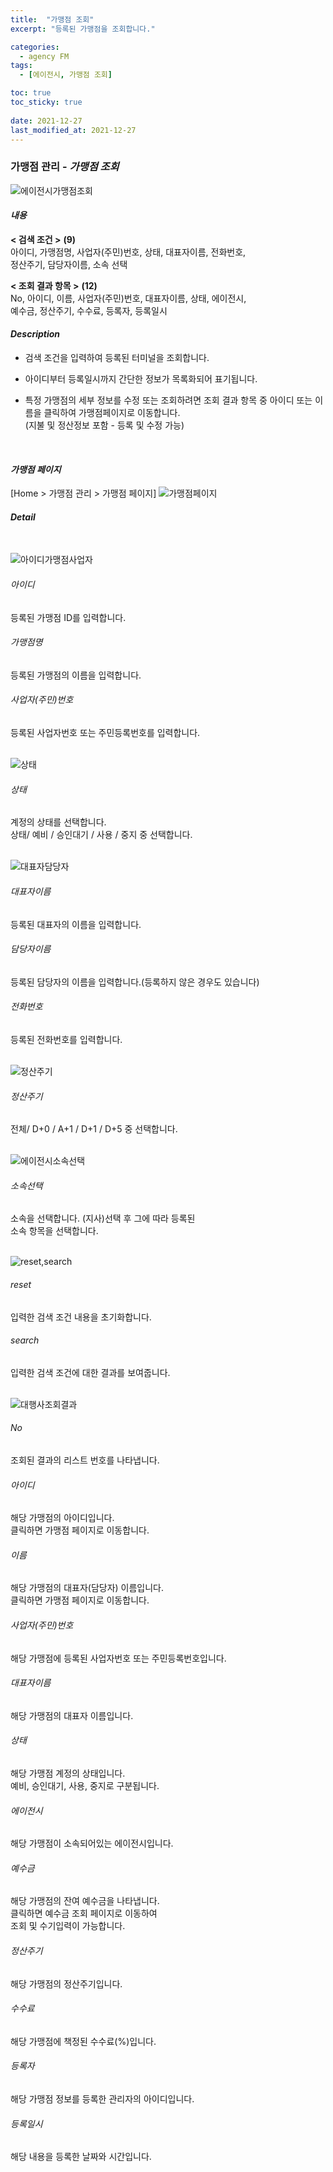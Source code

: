 ```yaml
---
title:  "가맹점 조회"
excerpt: "등록된 가맹점을 조회합니다."

categories:
  - agency FM
tags:
  - [에이전시, 가맹점 조회]

toc: true
toc_sticky: true
 
date: 2021-12-27
last_modified_at: 2021-12-27
---
```

### 가맹점 관리 - *가맹점 조회*
![에이전시가맹점조회](https://user-images.githubusercontent.com/95394003/147435422-c84aca07-2d91-4340-9d12-a62c56695a04.jpeg)

#### *내용*
**< 검색 조건 >** **(9)**
<br>아이디, 가맹점명, 사업자(주민)번호, 상태, 대표자이름, 전화번호,<br>정산주기, 담당자이름, 소속 선택

**< 조회 결과 항목 >** **(12)**
<br>No, 아이디, 이름, 사업자(주민)번호, 대표자이름, 상태, 에이전시,<br>예수금, 정산주기, 수수료, 등록자, 등록일시

#### *Description*
- 검색 조건을 입력하여 등록된 터미널을 조회합니다.<br>

- 아이디부터 등록일시까지 간단한 정보가 목록화되어 표기됩니다.<br>

- 특정 가맹점의 세부 정보를 수정 또는 조회하려면 조회 결과 항목 중 아이디 또는 이름을 클릭하여 가맹점페이지로 이동합니다.**<br>**(지불 및 정산정보 포함 - 등록 및 수정 가능)
<br>

#### *가맹점 페이지*
 [Home > 가맹점 관리 > 가맹점 페이지]
![가맹점페이지](https://user-images.githubusercontent.com/95394003/145925179-55611876-ce37-4ec5-9d8d-e5f5571d27ec.jpeg)
<br>

#### *Detail*
<br>

![아이디가맹점사업자](https://user-images.githubusercontent.com/95394003/146112518-8ff9309c-a45d-4596-a1c1-64e64d521a90.jpeg) <br>
###### 아이디
등록된 가맹점 ID를 입력합니다.

###### 가맹점명
등록된 가맹점의 이름을 입력합니다.

###### 사업자(주민)번호
등록된 사업자번호 또는 주민등록번호를 입력합니다.
<br>
<br>

![상태](https://user-images.githubusercontent.com/95394003/146114750-edd257df-fd47-466e-b0a1-4751523fa8a1.jpeg)<br>
###### 상태
계정의 상태를 선택합니다. <br>
상태/ 예비 / 승인대기 / 사용 / 중지 중 선택합니다.
<br>
<br>

![대표자담당자](https://user-images.githubusercontent.com/95394003/146112941-83cdaa8f-e2fe-47a0-8efc-a7bacf4831c3.jpeg)
###### 대표자이름
등록된 대표자의 이름을 입력합니다.

###### 담당자이름
등록된 담당자의 이름을 입력합니다.(등록하지 않은 경우도 있습니다)

###### 전화번호
등록된 전화번호를 입력합니다.
<br>
<br>

![정산주기](https://user-images.githubusercontent.com/95394003/146113348-cbe31c00-e08b-4e43-8e6e-92b0e4f1ec94.jpeg) <br>
###### 정산주기
전체/ D+0 / A+1 / D+1 / D+5 중 선택합니다.
<br>
<br>

![에이전시소속선택](https://user-images.githubusercontent.com/95394003/147435311-52e7439f-64af-4111-b43f-c3c8b71d5eee.jpeg)
###### 소속선택
소속을 선택합니다. (지사)선택 후 그에 따라 등록된<br>소속 항목을 선택합니다.
<br>
<br>

![reset,search](https://user-images.githubusercontent.com/95394003/145962859-5a6bdfe6-eae1-4270-a66f-7301f41da9e7.jpeg)
###### reset
입력한 검색 조건 내용을 초기화합니다.
###### search
입력한 검색 조건에 대한 결과를 보여줍니다.
<br>
<br>

![대행사조회결과](https://user-images.githubusercontent.com/95394003/146122595-29277e99-3c42-473c-80e6-49b7745d181d.jpeg)
###### No
조회된 결과의 리스트 번호를 나타냅니다.

###### 아이디
해당 가맹점의 아이디입니다.<br>클릭하면 가맹점 페이지로 이동합니다.

###### 이름
해당 가맹점의 대표자(담당자) 이름입니다.<br>클릭하면 가맹점 페이지로 이동합니다.

###### 사업자(주민)번호
해당 가맹점에 등록된 사업자번호 또는 주민등록번호입니다.

###### 대표자이름
해당 가맹점의 대표자 이름입니다.

###### 상태
해당 가맹점 계정의 상태입니다. <br>예비, 승인대기, 사용, 중지로 구분됩니다.

###### 에이전시
해당 가맹점이 소속되어있는 에이전시입니다.

###### 예수금
해당 가맹점의 잔여 예수금을 나타냅니다.<br>클릭하면 예수금 조회 페이지로 이동하여<br>조회 및 수기입력이 가능합니다.

###### 정산주기
해당 가맹점의 정산주기입니다.

###### 수수료
해당 가맹점에 책정된 수수료(%)입니다.

###### 등록자
해당 가맹점 정보를 등록한 관리자의 아이디입니다.

###### 등록일시
해당 내용을 등록한 날짜와 시간입니다.